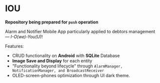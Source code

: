 # IOU

**Repository being prepared for `push` operation**

Alarm and Notifier Mobile App particularly applied to debtors management — *I-O(we)-You(U)*!

Features:
- CRUD functionality on **Android** with **SQLite** Database
- **Image Save and Display** for each entity
- "Functionality beyond lifecycle" through `AlarmManager, NotificationManager, and BroadcastReceiver`
- OLED-screen-phones optimization through UI dark theme.







